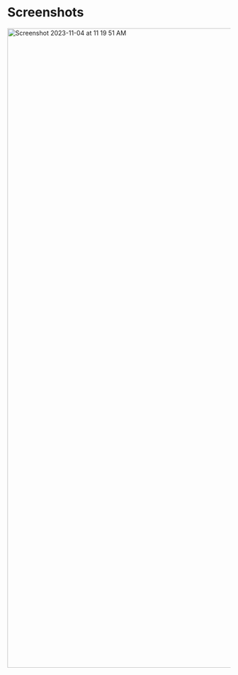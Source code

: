 # Screenshots

<img width="1440" alt="Screenshot 2023-11-04 at 11 19 51 AM" src="https://github.com/mayankk-pandeyy/UNYN/assets/121502820/d1264116-6e23-47e6-813b-9a6ab2efab6f">


